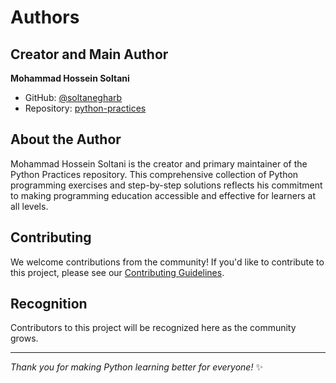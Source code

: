 # Authors

## Creator and Main Author

**Mohammad Hossein Soltani**
- GitHub: [@soltanegharb](https://github.com/soltanegharb)
- Repository: [python-practices](https://github.com/soltanegharb/python-practices)

## About the Author

Mohammad Hossein Soltani is the creator and primary maintainer of the Python Practices repository. This comprehensive collection of Python programming exercises and step-by-step solutions reflects his commitment to making programming education accessible and effective for learners at all levels.

## Contributing

We welcome contributions from the community! If you'd like to contribute to this project, please see our [Contributing Guidelines](./CONTRIBUTING.md).

## Recognition

Contributors to this project will be recognized here as the community grows.

---

*Thank you for making Python learning better for everyone!* ✨